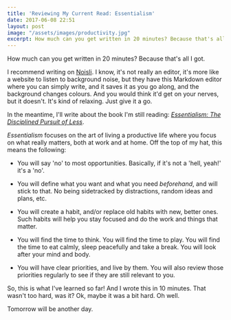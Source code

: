 ```yaml
---
title: 'Reviewing My Current Read: Essentialism'
date: 2017-06-08 22:51
layout: post
image: "/assets/images/productivity.jpg"
excerpt: How much can you get written in 20 minutes? Because that's all I got.
---
```



How much can you get written in 20 minutes? Because that's all I got.

I recommend writing on <a href="https://www.noisli.com/" target="_blank">Noisli</a>. I know, it's not really an editor, it's more like a website to listen to background noise, but they have this Markdown editor where you can simply write, and it saves it as you go along, and the background changes colours. And you would think it'd get on your nerves, but it doesn't. It's kind of relaxing. Just give it a go.

In the meantime, I'll write about the book I'm still reading: <a href="https://www.goodreads.com/book/show/18077875-essentialism" target="_blank">*Essentialism: The Disciplined Pursuit of Less*</a>.

*Essentialism* focuses on the art of living a productive life where you focus on what really matters, both at work and at home. Off the top of my hat, this means the following:

* You will say 'no' to most opportunities. Basically, if it's not a 'hell, yeah!' it's a 'no'.

* You will define what you want and what you need *beforehand*, and will stick to that. No being sidetracked by distractions, random ideas and plans, etc.

* You will create a habit, and/or replace old habits with new, better ones. Such habits will help you stay focused and do the work and things that matter.

* You will find the time to think. You will find the time to play. You will find the time to eat calmly, sleep peacefully and take a break. You will look after your mind and body.

* You will have clear priorities, and live by them. You will also review those priorities regularly to see if they are still relevant to you.

So, this is what I've learned so far! And I wrote this in 10 minutes. That wasn't too hard, was it? Ok, maybe it was a bit hard. Oh well.

Tomorrow will be another day.
